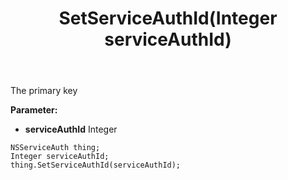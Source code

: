﻿---
uid: crmscript_ref_NSServiceAuth_SetServiceAuthId
title: SetServiceAuthId(Integer serviceAuthId)
intellisense: NSServiceAuth.SetServiceAuthId
keywords: NSServiceAuth, GetServiceAuthId
so.topic: reference
---

The primary key

**Parameter:** 
 - **serviceAuthId** Integer

```crmscript
NSServiceAuth thing;
Integer serviceAuthId;
thing.SetServiceAuthId(serviceAuthId);
```

